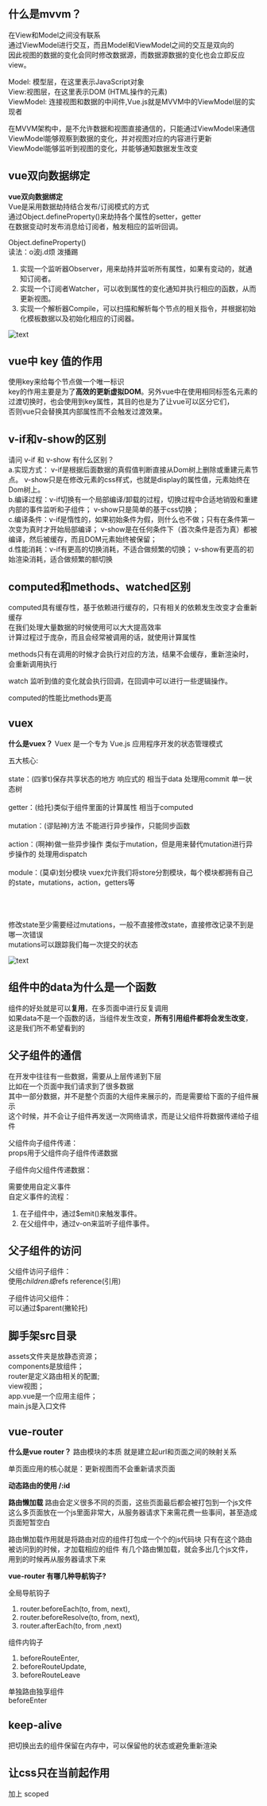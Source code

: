 ## 什么是mvvm？

在View和Model之间没有联系<br/>
通过ViewModel进行交互，而且Model和ViewModel之间的交互是双向的<br/>
因此视图的数据的变化会同时修改数据源，而数据源数据的变化也会立即反应view。<br/>

Model: 模型层，在这里表示JavaScript对象<br/>
View:视图层，在这里表示DOM (HTML操作的元素)<br/>
ViewModel: 连接视图和数据的中间件,Vue.js就是MVVM中的ViewModel层的实现者<br/>

在MVVM架构中，是不允许数据和视图直接通信的，只能通过ViewModel来通信<br/>
ViewModel能够观察到数据的变化，并对视图对应的内容进行更新<br/>
ViewModel能够监听到视图的变化，并能够通知数据发生改变<br/>



## vue双向数据绑定
**vue双向数据绑定**<br/>
Vue是采用数据劫持结合发布/订阅模式的方式<br/>
通过Object.defineProperty()来劫持各个属性的setter，getter<br/>
在数据变动时发布消息给订阅者，触发相应的监听回调。<br/>

Object.defineProperty()<br/>
读法：o波j.d烦 泼播踢<br/>

1. 实现一个监听器Observer，用来劫持并监听所有属性，如果有变动的，就通知订阅者。
2. 实现一个订阅者Watcher，可以收到属性的变化通知并执行相应的函数，从而更新视图。
3. 实现一个解析器Compile，可以扫描和解析每个节点的相关指令，并根据初始化模板数据以及初始化相应的订阅器。

![text](./img/shuangxiang.jpg)


## vue中 key 值的作用
使用key来给每个节点做一个唯一标识<br/>
key的作用主要是为了**高效的更新虚拟DOM**。另外vue中在使用相同标签名元素的过渡切换时，也会使用到key属性，其目的也是为了让vue可以区分它们，<br/>
否则vue只会替换其内部属性而不会触发过渡效果。<br/>


## v-if和v-show的区别
请问 v-if 和 v-show 有什么区别？<br/>
a.实现方式： v-if是根据后面数据的真假值判断直接从Dom树上删除或重建元素节点。  v-show只是在修改元素的css样式，也就是display的属性值，元素始终在Dom树上。<br/>
b.编译过程：v-if切换有一个局部编译/卸载的过程，切换过程中合适地销毁和重建内部的事件监听和子组件；  v-show只是简单的基于css切换；<br/>
c.编译条件：v-if是惰性的，如果初始条件为假，则什么也不做；只有在条件第一次变为真时才开始局部编译； v-show是在任何条件下（首次条件是否为真）都被编译，然后被缓存，而且DOM元素始终被保留；<br/>
d.性能消耗：v-if有更高的切换消耗，不适合做频繁的切换；  v-show有更高的初始渲染消耗，适合做频繁的额切换<br/>

## computed和methods、watched区别
computed具有缓存性，基于依赖进行缓存的，只有相关的依赖发生改变才会重新缓存<br/>
在我们处理大量数据的时候使用可以大大提高效率<br/>
计算过程过于庞杂，而且会经常被调用的话，就使用计算属性<br/>

methods只有在调用的时候才会执行对应的方法，结果不会缓存，重新渲染时，会重新调用执行<br/>

watch 监听到值的变化就会执行回调，在回调中可以进行一些逻辑操作。<br/>

computed的性能比methods更高


## vuex
**什么是vuex？**
Vuex 是一个专为 Vue.js 应用程序开发的状态管理模式<br/>

五大核心:<br/><br/>
state：(四爹t)保存共享状态的地方 响应式的 相当于data 处理用commit  单一状态树<br/><br/>
getter：(给托)类似于组件里面的计算属性 相当于computed<br/><br/>
mutation：(谬贴神)方法 不能进行异步操作，只能同步函数<br/><br/>
action：(啊神)做一些异步操作 类似于mutation，但是用来替代mutation进行异步操作的 处理用dispatch<br/><br/>
module：(莫卓)划分模块 vuex允许我们将store分割模块，每个模块都拥有自己的state，mutations，action，getters等<br/><br/><br/><br/>


修改state至少需要经过mutations，一般不直接修改state，直接修改记录不到是哪一次错误<br/>
mutations可以跟踪我们每一次提交的状态

![text](./img/zhuangtaishu.jpg)



## 组件中的data为什么是一个函数

组件的好处就是可以**复用**，在多页面中进行反复调用<br/>
如果data不是一个函数的话，当组件发生改变，**所有引用组件都将会发生改变**，这是我们所不希望看到的<br/>


## 父子组件的通信

在开发中往往有一些数据，需要从上层传递到下层<br/>
比如在一个页面中我们请求到了很多数据<br/>
其中一部分数据，并不是整个页面的大组件来展示的，而是需要给下面的子组件展示<br/>
这个时候，并不会让子组件再发送一次网络请求，而是让父组件将数据传递给子组件<br/>


父组件向子组件传递：<br/>
props用于父组件向子组件传递数据<br/>

子组件向父组件传递数据：<br/>

需要使用自定义事件<br/>
自定义事件的流程：<br/>
1. 在子组件中，通过$emit()来触发事件。
2. 在父组件中，通过v-on来监听子组件事件。


## 父子组件的访问

父组件访问子组件：<br/>
使用$children或$refs reference(引用)<br/>


子组件访问父组件：<br/>
可以通过$parent(撇轮托)<br/>


## 脚手架src目录

assets文件夹是放静态资源；<br/>
components是放组件；<br/>
router是定义路由相关的配置;<br/>
view视图；<br/>
app.vue是一个应用主组件；<br/>
main.js是入口文件<br/>


## vue-router

**什么是vue router？**
路由模块的本质 就是建立起url和页面之间的映射关系

单页面应用的核心就是：更新视图而不会重新请求页面


**动态路由的使用 /:id**<br/>


**路由懒加载**
路由会定义很多不同的页面，这些页面最后都会被打包到一个js文件
这么多页面放在一个js里面非常大，从服务器请求下来需花费一些事间，甚至造成页面短暂空白

路由懒加载作用就是将路由对应的组件打包成一个个的js代码块
只有在这个路由被访问到的时候，才加载相应的组件
有几个路由懒加载，就会多出几个js文件，用到的时候再从服务器请求下来


**vue-router 有哪几种导航钩子?**<br/>

全局导航钩子<br/>
1. router.beforeEach(to, from, next),
2. router.beforeResolve(to, from, next),
3. router.afterEach(to, from ,next)

组件内钩子<br/>
1. beforeRouteEnter,
2. beforeRouteUpdate,
3. beforeRouteLeave

单独路由独享组件<br/>
beforeEnter

## keep-alive
把切换出去的组件保留在内存中，可以保留他的状态或避免重新渲染



## 让css只在当前起作用
加上 scoped



